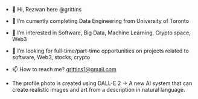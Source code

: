 - 👋 Hi, Rezwan here @grittins
- 🌱 I’m currently completing Data Engineering from University of Toronto  
- 👀 I’m interested in Software, Big Data, Machine Learning, Crypto space, Web3
- 💞️ I’m looking for full-time/part-time opportunities on projects related to software, Web3, stocks, crypto
- 📫 How to reach me? grittins1@gmail.com

- The profile photo is created using DALL-E 2 -> A new AI system that can create realistic images and art from a description in natural language.



<!---
grittins/grittins is a ✨ special ✨ repository because its `README.md` (this file) appears on your GitHub profile.
You can click the Preview link to take a look at your changes.
--->

